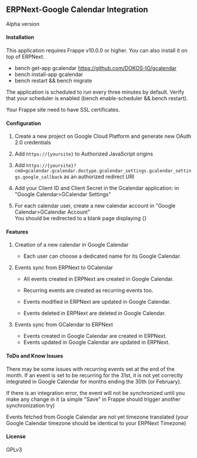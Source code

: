 ## ERPNext-Google Calendar Integration
Alpha version

#### Installation
This application requires Frappe v10.0.0 or higher.
You can also install it on top of ERPNext.

- bench get-app gcalendar https://github.com/DOKOS-IO/gcalendar
- bench install-app gcalendar
- bench restart && bench migrate

The application is scheduled to run every three minutes by default. Verify that your scheduler is enabled (bench enable-scheduler && bench restart).

Your Frappe site need to have SSL certificates.

#### Configuration

1. Create a new project on Google Cloud Platform and generate new OAuth 2.0 credentials
2. Add `https://{yoursite}` to Authorized JavaScript origins
3. Add `https://{yoursite}?cmd=gcalendar.gcalendar.doctype.gcalendar_settings.gcalendar_settings.google_callback` as an authorized redirect URI
4. Add your Client ID and Client Secret in the Gcalendar application: in "Google Calendar>GCalendar Settings"

5. For each calendar user, create a new calendar account in "Google Calendar>GCalendar Account"  
You should be redirected to a blank page displaying {}

#### Features

1. Creation of a new calendar in Google Calendar  
	- Each user can choose a dedicated name for its Google Calendar.

2. Events sync from ERPNext to GCalendar  
	- All events created in ERPNext are created in Google Calendar.
	- Recurring events are created as recurring events too.

	- Events modified in ERPNext are updated in Google Calendar.

	- Events deleted in ERPNext are deleted in Google Calendar.

3. Events sync from GCalendar to ERPNext  
	- Events created in Google Calendar are created in ERPNext.
	- Events updated in Google Calendar are updated in ERPNext.


#### ToDo and Know Issues

There may be some issues with recurring events set at the end of the month.
If an event is set to be recurring for the 31st, it is not yet correctly integrated in Google Calendar for months ending the 30th (or February).

If there is an integration error, the event will not be synchronized until you make any change in it (a simple "Save" in Frappe should trigger another synchronization try)

Events fetched from Google Calendar are not yet timezone translated (your Google Calendar timezone should be identical to your ERPNext Timezone)

#### License

GPLv3
